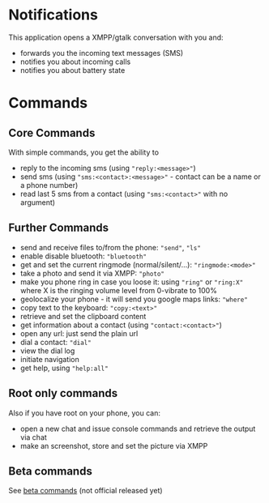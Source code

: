 # Notifications #

This application opens a XMPP/gtalk conversation with you and:

  * forwards you the incoming text messages (SMS)
  * notifies you about incoming calls
  * notifies you about battery state

# Commands #

## Core Commands ##
With simple commands, you get the ability to

  * reply to the incoming sms (using `"reply:<message>"`)
  * send sms (using `"sms:<contact>:<message>"` - contact can be a name or a phone number)
  * read last 5 sms from a contact (using `"sms:<contact>"` with no argument)

## Further Commands ##

  * send and receive files to/from the phone: `"send"`, `"ls"`
  * enable disable bluetooth: `"bluetooth"`
  * get and set the current ringmode (normal/silent/...): `"ringmode:<mode>"`
  * take a photo and send it via XMPP: `"photo"`
  * make you phone ring in case you loose it: using `"ring"` or `"ring:X"` where X is the ringing volume level from 0-vibrate to 100%
  * geolocalize your phone - it will send you google maps links: `"where"`
  * copy text to the keyboard: `"copy:<text>"`
  * retrieve and set the clipboard content
  * get information about a contact (using `"contact:<contact>"`)
  * open any url: just send the plain url
  * dial a contact: `"dial"`
  * view the dial log
  * initiate navigation
  * get help, using `"help:all"`

## Root only commands ##
Also if you have root on your phone, you can:

  * open a new chat and issue console commands and retrieve the output via chat
  * make an screenshot, store and set the picture via XMPP

## Beta commands ##
See [beta commands](BetaFeaturesOfGtalksms.md) (not official released yet)
